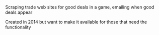 Scraping trade web sites for good deals in a game, emailing when good deals appear

Created in 2014 but want to make it available for those that need the functionality
